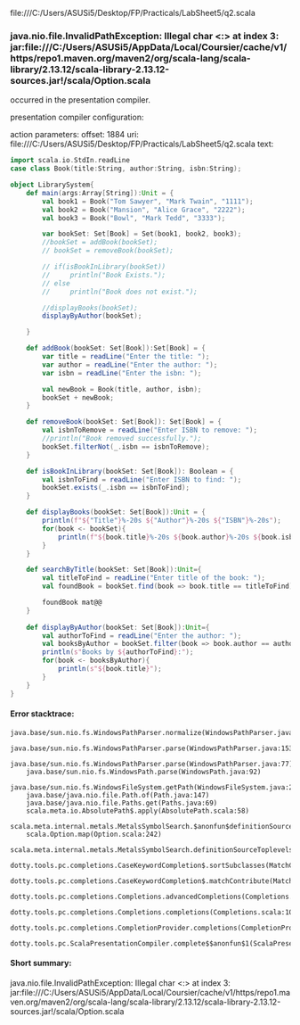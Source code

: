 file:///C:/Users/ASUSi5/Desktop/FP/Practicals/LabSheet5/q2.scala
### java.nio.file.InvalidPathException: Illegal char <:> at index 3: jar:file:///C:/Users/ASUSi5/AppData/Local/Coursier/cache/v1/https/repo1.maven.org/maven2/org/scala-lang/scala-library/2.13.12/scala-library-2.13.12-sources.jar!/scala/Option.scala

occurred in the presentation compiler.

presentation compiler configuration:


action parameters:
offset: 1884
uri: file:///C:/Users/ASUSi5/Desktop/FP/Practicals/LabSheet5/q2.scala
text:
```scala
import scala.io.StdIn.readLine
case class Book(title:String, author:String, isbn:String);

object LibrarySystem{
    def main(args:Array[String]):Unit = {
        val book1 = Book("Tom Sawyer", "Mark Twain", "1111");
        val book2 = Book("Mansion", "Alice Grace", "2222");
        val book3 = Book("Bowl", "Mark Tedd", "3333");

        var bookSet: Set[Book] = Set(book1, book2, book3);
        //bookSet = addBook(bookSet);
        // bookSet = removeBook(bookSet);

        // if(isBookInLibrary(bookSet))
        //     println("Book Exists.");
        // else
        //     println("Book does not exist.");

        //displayBooks(bookSet);
        displayByAuthor(bookSet);

    }

    def addBook(bookSet: Set[Book]):Set[Book] = {
        var title = readLine("Enter the title: ");
        var author = readLine("Enter the author: ");
        var isbn = readLine("Enter the isbn: ");

        val newBook = Book(title, author, isbn);
        bookSet + newBook;
    }

    def removeBook(bookSet: Set[Book]): Set[Book] = {
        val isbnToRemove = readLine("Enter ISBN to remove: ");
        //println("Book removed successfully.");
        bookSet.filterNot(_.isbn == isbnToRemove);
    }

    def isBookInLibrary(bookSet: Set[Book]): Boolean = {
        val isbnToFind = readLine("Enter ISBN to find: ");
        bookSet.exists(_.isbn == isbnToFind);
    }

    def displayBooks(bookSet: Set[Book]):Unit = {
        println(f"${"Title"}%-20s ${"Author"}%-20s ${"ISBN"}%-20s");
        for(book <- bookSet){
            println(f"${book.title}%-20s ${book.author}%-20s ${book.isbn}%-20s");
        }
    }

    def searchByTitle(bookSet: Set[Book]):Unit={
        val titleToFind = readLine("Enter title of the book: ");
        val foundBook = bookSet.find(book => book.title == titleToFind);

        foundBook mat@@
    }
    
    def displayByAuthor(bookSet: Set[Book]):Unit={
        val authorToFind = readLine("Enter the author: ");
        val booksByAuthor = bookSet.filter(book => book.author == authorToFind);
        println(s"Books by ${authorToFind}:");
        for(book <- booksByAuthor){
            println(s"${book.title}");
        }
    }
}
```



#### Error stacktrace:

```
java.base/sun.nio.fs.WindowsPathParser.normalize(WindowsPathParser.java:182)
	java.base/sun.nio.fs.WindowsPathParser.parse(WindowsPathParser.java:153)
	java.base/sun.nio.fs.WindowsPathParser.parse(WindowsPathParser.java:77)
	java.base/sun.nio.fs.WindowsPath.parse(WindowsPath.java:92)
	java.base/sun.nio.fs.WindowsFileSystem.getPath(WindowsFileSystem.java:232)
	java.base/java.nio.file.Path.of(Path.java:147)
	java.base/java.nio.file.Paths.get(Paths.java:69)
	scala.meta.io.AbsolutePath$.apply(AbsolutePath.scala:58)
	scala.meta.internal.metals.MetalsSymbolSearch.$anonfun$definitionSourceToplevels$2(MetalsSymbolSearch.scala:70)
	scala.Option.map(Option.scala:242)
	scala.meta.internal.metals.MetalsSymbolSearch.definitionSourceToplevels(MetalsSymbolSearch.scala:69)
	dotty.tools.pc.completions.CaseKeywordCompletion$.sortSubclasses(MatchCaseCompletions.scala:326)
	dotty.tools.pc.completions.CaseKeywordCompletion$.matchContribute(MatchCaseCompletions.scala:276)
	dotty.tools.pc.completions.Completions.advancedCompletions(Completions.scala:307)
	dotty.tools.pc.completions.Completions.completions(Completions.scala:109)
	dotty.tools.pc.completions.CompletionProvider.completions(CompletionProvider.scala:90)
	dotty.tools.pc.ScalaPresentationCompiler.complete$$anonfun$1(ScalaPresentationCompiler.scala:146)
```
#### Short summary: 

java.nio.file.InvalidPathException: Illegal char <:> at index 3: jar:file:///C:/Users/ASUSi5/AppData/Local/Coursier/cache/v1/https/repo1.maven.org/maven2/org/scala-lang/scala-library/2.13.12/scala-library-2.13.12-sources.jar!/scala/Option.scala